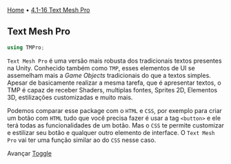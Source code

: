 [Home](../HomePT.md) • [4.1-16 Text Mesh Pro](#)

## Text Mesh Pro

```csharp
using TMPro;
```

`Text Mesh Pro` é uma versão mais robusta dos tradicionais textos presentes na Unity. Conhecido também como `TMP`, esses elementos de UI se assemelham mais a *Game Objects* tradicionais do que a textos simples. Apesar de basicamente realizar a mesma tarefa, que é apresentar textos, o TMP é capaz de receber Shaders, multiplas fontes, Sprites 2D, Elementos 3D, estilizações customizadas e muito mais.

Podemos comparar esse package com o `HTML` e `CSS`, por exemplo para criar um botão com `HTML` tudo que você precisa fazer é usar a tag `<button>` e ele terá todas as funcionalidades de um botão. Mas o `CSS` te permite customizar e estilizar seu botão e qualquer outro elemento de interface. O `Text Mesh Pro` vai ter uma função similar ao do `CSS` nesse caso.



Avançar [Toggle](./1.15_togglegroup.md)
